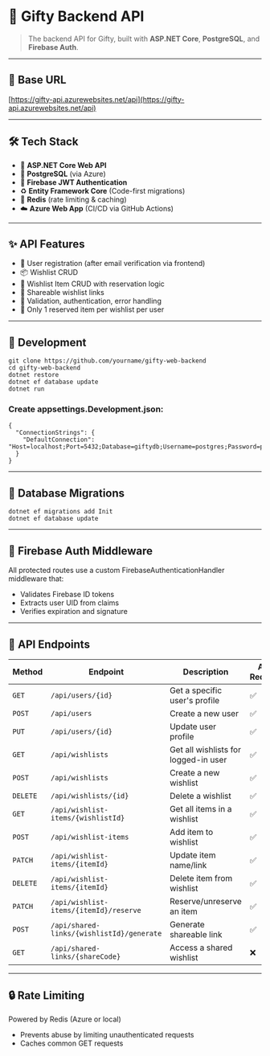 # 🎁 Gifty Backend API

> The backend API for Gifty, built with **ASP.NET Core**, **PostgreSQL**, and **Firebase Auth**.

---

## 📡 Base URL

[https://gifty-api.azurewebsites.net/api](https://gifty-api.azurewebsites.net/api)

---

## 🛠 Tech Stack

- 🧱 **ASP.NET Core Web API**
- 🐘 **PostgreSQL** (via Azure)
- 🔐 **Firebase JWT Authentication**
- ♻️ **Entity Framework Core** (Code-first migrations)
- 🚦 **Redis** (rate limiting & caching)
- ☁️ **Azure Web App** (CI/CD via GitHub Actions)

---

## ✨ API Features

- 👤 User registration (after email verification via frontend)
- 📦 Wishlist CRUD
- 📌 Wishlist Item CRUD with reservation logic
- 🔗 Shareable wishlist links
- 🧠 Validation, authentication, error handling
- 🔐 Only 1 reserved item per wishlist per user

---

## 🧪 Development

```
git clone https://github.com/yourname/gifty-web-backend
cd gifty-web-backend
dotnet restore
dotnet ef database update
dotnet run

```

### Create appsettings.Development.json:

```
{
  "ConnectionStrings": {
    "DefaultConnection": "Host=localhost;Port=5432;Database=giftydb;Username=postgres;Password=password"
  }
}

```

---

## 🧱 Database Migrations
```
dotnet ef migrations add Init
dotnet ef database update
```

---

## 🔐 Firebase Auth Middleware
All protected routes use a custom FirebaseAuthenticationHandler middleware that:
- Validates Firebase ID tokens
- Extracts user UID from claims
- Verifies expiration and signature

---

## 📡 API Endpoints

| Method   | Endpoint                                         | Description                          | Auth Required |
|----------|--------------------------------------------------|--------------------------------------|---------------|
| `GET`    | `/api/users/{id}`                                | Get a specific user's profile        | ✅             |
| `POST`   | `/api/users`                                     | Create a new user                    | ✅             |
| `PUT`    | `/api/users/{id}`                                | Update user profile                  | ✅             |
| `GET`    | `/api/wishlists`                                 | Get all wishlists for logged-in user| ✅             |
| `POST`   | `/api/wishlists`                                 | Create a new wishlist                | ✅             |
| `DELETE` | `/api/wishlists/{id}`                            | Delete a wishlist                    | ✅             |
| `GET`    | `/api/wishlist-items/{wishlistId}`               | Get all items in a wishlist         | ✅             |
| `POST`   | `/api/wishlist-items`                            | Add item to wishlist                 | ✅             |
| `PATCH`  | `/api/wishlist-items/{itemId}`                   | Update item name/link                | ✅             |
| `DELETE` | `/api/wishlist-items/{itemId}`                   | Delete item from wishlist            | ✅             |
| `PATCH`  | `/api/wishlist-items/{itemId}/reserve`           | Reserve/unreserve an item            | ✅             |
| `POST`   | `/api/shared-links/{wishlistId}/generate`        | Generate shareable link              | ✅             |
| `GET`    | `/api/shared-links/{shareCode}`                  | Access a shared wishlist             | ❌             |

---

## 🔒 Rate Limiting
Powered by Redis (Azure or local)
- Prevents abuse by limiting unauthenticated requests
- Caches common GET requests
